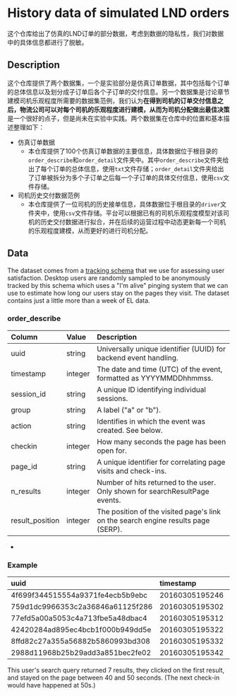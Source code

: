 # History data of simulated LND orders

这个仓库给出了仿真的LND订单的部分数据，考虑到数据的隐私性，我们对数据中的具体信息都进行了脱敏。

## Description

这个仓库提供了两个数据集，一个是实验部分是仿真订单数据，其中包括每个订单的总体信息以及划分成子订单后各个子订单的交付信息。另一个数据集是讨论章节建模司机乐观程度所需要的数据集范例，我们认为**在得到司机的订单交付信息之后，物流公司可以对每个司机的乐观程度进行建模，从而为司机分配做出最佳决策**是一个很好的点子，但是尚未在实验中实践。两个数据集在仓库中的位置和基本描述整理如下：

-  仿真订单数据
   -  本仓库提供了100个仿真订单数据的主要信息，具体数据位于根目录的`order_describe`和`order_detail`文件夹中。其中`order_describe`文件夹给出了每个订单的总体信息，使用`txt`文件存储；`order_detail`文件夹给出了订单被拆分为多个子订单之后每一个子订单的具体交付信息，使用`csv`文件存储。
-  司机历史交付数据范例
   -  本仓库提供了一位司机的历史接单信息，具体数据位于根目录的`driver`文件夹中，使用`csv`文件存储。平台可以根据已有的司机乐观程度模型对该司机的历史交付数据进行拟合，并在后续的运营过程中动态更新每一个司机的乐观程度建模，从而更好的进行司机分配。

## Data

The dataset comes from a [tracking schema](https://meta.wikimedia.org/wiki/Schema:TestSearchSatisfaction2) that we use for assessing user satisfaction. Desktop users are randomly sampled to be anonymously tracked by this schema which uses a "I'm alive" pinging system that we can use to estimate how long our users stay on the pages they visit. The dataset contains just a little more than a week of EL data.

### order_describe

| Column          | Value   | Description                                                  |
| :-------------- | :------ | :----------------------------------------------------------- |
| uuid            | string  | Universally unique identifier (UUID) for backend event handling. |
| timestamp       | integer | The date and time (UTC) of the event, formatted as YYYYMMDDhhmmss. |
| session_id      | string  | A unique ID identifying individual sessions.                 |
| group           | string  | A label ("a" or "b").                                        |
| action          | string  | Identifies in which the event was created. See below.        |
| checkin         | integer | How many seconds the page has been open for.                 |
| page_id         | string  | A unique identifier for correlating page visits and check-ins. |
| n_results       | integer | Number of hits returned to the user. Only shown for searchResultPage events. |
| result_position | integer | The position of the visited page's link on the search engine results page (SERP). |

- 

### Example

| uuid                             | timestamp      | session_id       | group | action           | checkin | page_id          | n_results | result_position |
| :------------------------------- | :------------- | :--------------- | :---- | :--------------- | ------: | :--------------- | --------: | --------------: |
| 4f699f344515554a9371fe4ecb5b9ebc | 20160305195246 | 001e61b5477f5efc | b     | searchResultPage |      NA | 1b341d0ab80eb77e |         7 |              NA |
| 759d1dc9966353c2a36846a61125f286 | 20160305195302 | 001e61b5477f5efc | b     | visitPage        |      NA | 5a6a1f75124cbf03 |        NA |               1 |
| 77efd5a00a5053c4a713fbe5a48dbac4 | 20160305195312 | 001e61b5477f5efc | b     | checkin          |      10 | 5a6a1f75124cbf03 |        NA |               1 |
| 42420284ad895ec4bcb1f000b949dd5e | 20160305195322 | 001e61b5477f5efc | b     | checkin          |      20 | 5a6a1f75124cbf03 |        NA |               1 |
| 8ffd82c27a355a56882b5860993bd308 | 20160305195332 | 001e61b5477f5efc | b     | checkin          |      30 | 5a6a1f75124cbf03 |        NA |               1 |
| 2988d11968b25b29add3a851bec2fe02 | 20160305195342 | 001e61b5477f5efc | b     | checkin          |      40 | 5a6a1f75124cbf03 |        NA |               1 |

This user's search query returned 7 results, they clicked on the first result, and stayed on the page between 40 and 50 seconds. (The next check-in would have happened at 50s.)
